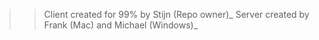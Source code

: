 >> Client created for 99% by Stijn (Repo owner)_
>> Server created by Frank (Mac) and Michael (Windows)_
